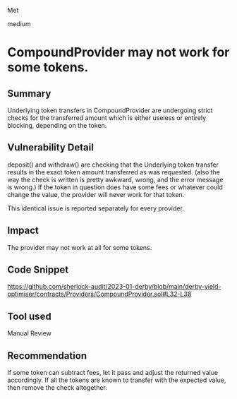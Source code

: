 Met

medium

# CompoundProvider may not work for some tokens.

## Summary
Underlying token transfers in CompoundProvider are undergoing strict checks for the transferred amount which is either useless or entirely blocking, depending on the token.
## Vulnerability Detail
deposit() and withdraw() are checking that the Underlying token transfer results in the exact token amount transferred as was requested.
(also the way the check is written is pretty awkward, wrong, and the error message is wrong.)
If the token in question does have some fees or whatever could change the value, the provider will never work for that token.

This identical issue is reported separately for every provider.
## Impact
The provider may not work at all for some tokens.
## Code Snippet
https://github.com/sherlock-audit/2023-01-derby/blob/main/derby-yield-optimiser/contracts/Providers/CompoundProvider.sol#L32-L38
## Tool used

Manual Review

## Recommendation
If some token can subtract fees, let it pass and adjust the returned value accordingly. If all the tokens are known to transfer with the expected value, then remove the check altogether.